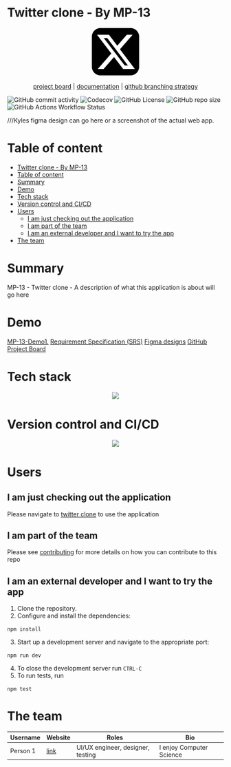 # Twitter clone - By MP-13
<p align="center">
  <a href="https://skillicons.dev">
    <img src="/public/twitter.svg" />
  </a>
</p>
<p align="center">
  <a href="https://github.com/users/u22633601/projects/1">project board</a>
  |
  <a href="https://github.com/u22633601/MP-13/wiki">documentation</a>
  |
  <a href="/images/GitFlow_trunk.png">github branching strategy</a>
</p>

<p align="center">

![GitHub commit activity](https://img.shields.io/github/commit-activity/y/u22633601/MP-13?style=flat-square)
![Codecov](https://img.shields.io/codecov/c/github/u22633601/MP-13?style=flat-square)
![GitHub License](https://img.shields.io/github/license/u22633601/MP-13?style=flat-square)
![GitHub repo size](https://img.shields.io/github/repo-size/u22633601/MP-13?style=flat-square)
![GitHub Actions Workflow Status](https://img.shields.io/github/actions/workflow/status/u22633601/MP-13/.github%2Fworkflows%2Ftest.yml?style=flat-square)

</p>

///Kyles figma design can go here or a screenshot of the actual web app.

# Table of content
- [Twitter clone - By MP-13](#twitter-clone---by-mp-13)
- [Table of content](#table-of-content)
- [Summary](#summary)
- [Demo](#demo)
- [Tech stack](#tech-stack)
- [Version control and CI/CD](#version-control-and-cicd)
- [Users](#users)
  - [I am just checking out the application](#i-am-just-checking-out-the-application)
  - [I am part of the team](#i-am-part-of-the-team)
  - [I am an external developer and I want to try the app](#i-am-an-external-developer-and-i-want-to-try-the-app)
- [The team](#the-team)

# Summary
MP-13 - Twitter clone - A description of what this application is about will go here

# Demo
<a href="">MP-13-Demo1.</a>
<a href="">Requirement Specification (SRS)</a>
<a href="">Figma designs</a>
<a href="">GitHub Project Board</a>

# Tech stack
<p align="center">
  <a href="https://skillicons.dev">
    <img src="https://skillicons.dev/icons?i=deno,cypress,figma,md,npm,postgres,react,supabase,ts,vercel,vite,vitest&perline=5&theme=light" />
  </a>
</p>

# Version control and CI/CD
<p align="center">
  <a href="https://skillicons.dev">
    <img src="https://skillicons.dev/icons?i=git,github,githubactions&theme=light" />
  </a>
</p>

# Users
## I am just checking out the application
Please navigate to <a href="">twitter clone</a> to use the application

## I am part of the team
Please see <a href="CONTRIBUTING.md">contributing</a> for more details on how you can contribute to this repo

## I am an external developer and I want to try the app

1. Clone the repository.
2. Configure and install the dependencies:
```
npm install
```
3. Start up a development server and navigate to the appropriate port:
```
npm run dev
```
4. To close the development server run
```CTRL-C```
5. To run tests, run 
```
npm test
```

# The team

| Username | Website | Roles | Bio |
| ----------- | ----------- | ----------- | ----------- |
|Person 1| <a href="">link</a>| UI/UX engineer, designer, testing| I enjoy Computer Science|
